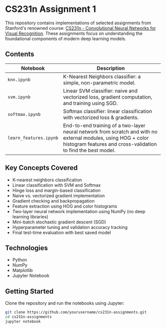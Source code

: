 # CS231n Assignment 1

This repository contains implementations of selected assignments from Stanford's renowned course: [CS231n - Convolutional Neural Networks for Visual Recognition](http://cs231n.stanford.edu/). These assignments focus on understanding the foundational components of modern deep learning models.

## Contents

| Notebook        | Description                                                                 |
|----------------|-----------------------------------------------------------------------------|
| `knn.ipynb`     | K-Nearest Neighbors classifier: a simple, non-parametric model.            |
| `svm.ipynb`     | Linear SVM classifier: naive and vectorized loss, gradient computation, and training using SGD. |
| `softmax.ipynb` | Softmax classifier: linear classification with vectorized loss & gradients.|
| `learn_features.ipynb` | End-to-end training of a two-layer neural network from scratch and with no external modules, using HOG + color histogram features and cross-validation to find the best model. |

## Key Concepts Covered

- K-nearest neighbors classification
- Linear classification with SVM and Softmax
- Hinge loss and margin-based classification
- Naive vs. vectorized gradient implementation
- Gradient checking and backpropagation
- Feature extraction using HOG and color histograms
- Two-layer neural network implementation using NumPy (no deep learning libraries)
- Mini-batch stochastic gradient descent (SGD)
- Hyperparameter tuning and validation accuracy tracking
- Final test-time evaluation with best saved model

## Technologies

- Python
- NumPy
- Matplotlib
- Jupyter Notebook

## Getting Started

Clone the repository and run the notebooks using Jupyter:

```bash
git clone https://github.com/yourusername/cs231n-assignments.git
cd cs231n-assignments
jupyter notebook
